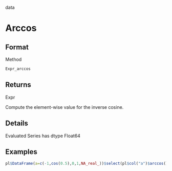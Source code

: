 data

# Arccos

## Format

Method

```r
Expr_arccos
```

## Returns

Expr

Compute the element-wise value for the inverse cosine.

## Details

Evaluated Series has dtype Float64

## Examples

```r
pl$DataFrame(a=c(-1,cos(0.5),0,1,NA_real_))$select(pl$col("a")$arccos())
```